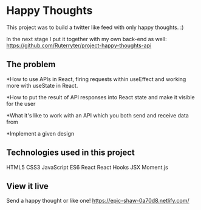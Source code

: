 # Happy Thoughts

This project was to build a twitter like feed with only happy thoughts. :)

In the next stage I put it together with my own back-end as well: https://github.com/Ruterryter/project-happy-thoughts-api

## The problem
*How to use APIs in React, firing requests within useEffect and working more with useState in React.

*How to put the result of API responses into React state and make it visible for the user

*What it's like to work with an API which you both send and receive data from

*Implement a given design

## Technologies used in this project
HTML5
CSS3
JavaScript ES6
React
React Hooks
JSX
Moment.js

## View it live

Send a happy thought or like one!
https://epic-shaw-0a70d8.netlify.com/
